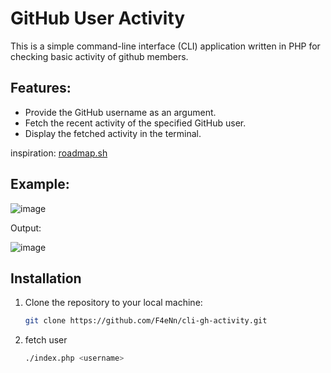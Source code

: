 # GitHub User Activity

This is a simple command-line interface (CLI) application written in PHP for checking basic activity of github members.

## Features:
- Provide the GitHub username as an argument.
- Fetch the recent activity of the specified GitHub user.
- Display the fetched activity in the terminal.

 inspiration: <a href="https://roadmap.sh/projects/github-user-activity" target="_blank">roadmap.sh</a>

## Example:


![image](https://github.com/user-attachments/assets/86b92220-f2a4-4ca1-97f9-024c6273e73f)

Output:

![image](https://github.com/user-attachments/assets/4056f127-6a5b-4727-84a0-bc5036cd1b80)


## Installation


1. Clone the repository to your local machine:

   ```bash
   git clone https://github.com/F4eNn/cli-gh-activity.git
   ```
2. fetch user
    ```bash
    ./index.php <username>
    ```

